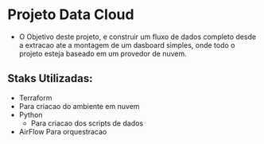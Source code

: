 # Projeto Data Cloud

- O Objetivo deste projeto, e construir um fluxo de dados completo desde a extracao ate a montagem de um dasboard simples, onde todo o projeto esteja baseado em um provedor de nuvem.

## Staks Utilizadas:
 - Terraform 
  - Para criacao do ambiente em nuvem
- Python
  - Para criacao dos scripts de dados
- AirFlow
  Para orquestracao